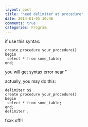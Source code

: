 ```yaml
---
layout: post
title: "need delimiter at procedure"
date: 2014-01-05 10:46
comments: true
categories: Program
---
```


if use this syntax:

	create procedure your_procedure()
	begin
	 select * from some_table;
	end;
	
you will get syntax error near ''

actually, you may do this:

	delimiter $$
	create procedure your_procedure()
	begin
	 select * from some_table;
	end;
	delimiter ;

fxxk off!!
	
